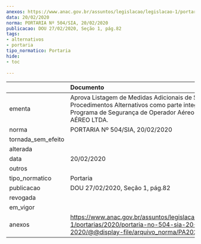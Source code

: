 ```yaml
---
anexos: https://www.anac.gov.br/assuntos/legislacao/legislacao-1/portarias/2020/portaria-no-504-sia-20-02-2020/@@display-file/arquivo_norma/PA2020-0504.pdf
data: 20/02/2020
norma: PORTARIA Nº 504/SIA, 20/02/2020
publicacao: DOU 27/02/2020, Seção 1, pág.82
tags:
- alternativos
- portaria
tipo_normatico: Portaria
hide: 
- toc 
 
---
```


|                    | Documento                                                                                                                                                                |
|:-------------------|:-------------------------------------------------------------------------------------------------------------------------------------------------------------------------|
| ementa             | Aprova Listagem de Medidas Adicionais de Segurança e Procedimentos Alternativos como parte integrante do Programa de Segurança de Operador Aéreo da NEO TÁXI AÉREO LTDA. |
| norma              | PORTARIA Nº 504/SIA, 20/02/2020                                                                                                                                          |
| tornada_sem_efeito |                                                                                                                                                                          |
| alterada           |                                                                                                                                                                          |
| data               | 20/02/2020                                                                                                                                                               |
| outros             |                                                                                                                                                                          |
| tipo_normatico     | Portaria                                                                                                                                                                 |
| publicacao         | DOU 27/02/2020, Seção 1, pág.82                                                                                                                                          |
| revogada           |                                                                                                                                                                          |
| em_vigor           |                                                                                                                                                                          |
| anexos             | https://www.anac.gov.br/assuntos/legislacao/legislacao-1/portarias/2020/portaria-no-504-sia-20-02-2020/@@display-file/arquivo_norma/PA2020-0504.pdf                      |